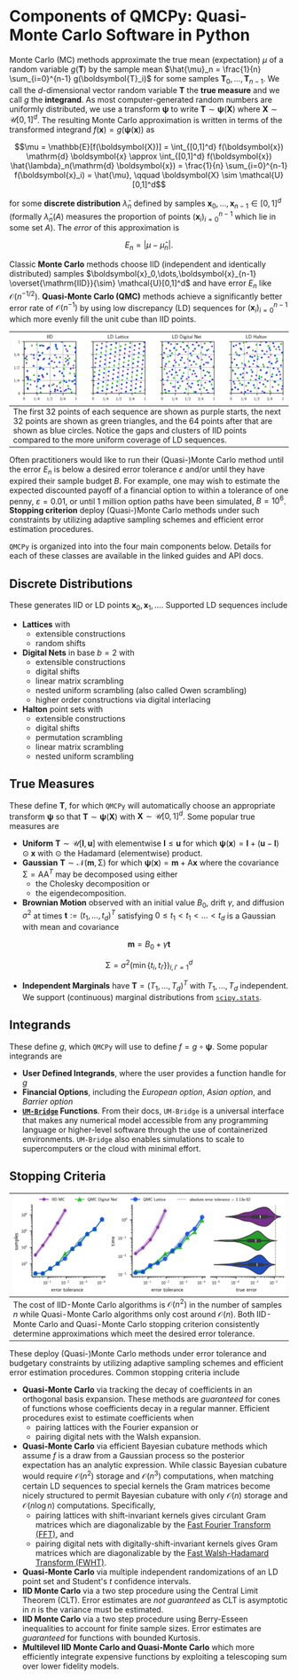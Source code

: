 # Components of QMCPy: Quasi-Monte Carlo Software in Python

Monte Carlo (MC) methods approximate the true mean (expectation) $\mu$ of a random variable $g(\boldsymbol{T})$ by the sample mean $\hat{\mu}_n = \frac{1}{n} \sum_{i=0}^{n-1} g(\boldsymbol{T}_i)$ for some samples $\boldsymbol{T}_0,\dots,\boldsymbol{T}_{n-1}$. We call the $d$-dimensional vector random variable $\boldsymbol{T}$ the **true measure** and we call $g$ the **integrand**. As most computer-generated random numbers are uniformly distributed, we use a transform $\boldsymbol{\psi}$ to write $\boldsymbol{T} \sim \boldsymbol{\psi}(\boldsymbol{X})$ where $\boldsymbol{X} \sim \mathcal{U}[0,1]^d$. The resulting Monte Carlo approximation is written in terms of the transformed integrand $f(\boldsymbol{x}) = g(\boldsymbol{\psi}(\boldsymbol{x}))$ as

$$\mu = \mathbb{E}[f(\boldsymbol{X})] = \int_{[0,1]^d} f(\boldsymbol{x}) \mathrm{d} \boldsymbol{x} \approx \int_{[0,1]^d} f(\boldsymbol{x}) \hat{\lambda}_n(\mathrm{d} \boldsymbol{x}) = \frac{1}{n} \sum_{i=0}^{n-1} f(\boldsymbol{x}_i) = \hat{\mu}, \qquad \boldsymbol{X} \sim \mathcal{U}[0,1]^d$$

for some **discrete distribution** $\hat{\lambda}_n$ defined by samples $\boldsymbol{x}_0,\dots,\boldsymbol{x}_{n-1} \in [0,1]^d$ (formally $\hat{\lambda}_n(A)$ measures the proportion of points $(\boldsymbol{x}_i)_{i=0}^{n-1}$ which lie in some set $A$). The *error* of this approximation is

$$E_n = \lvert \mu - \hat{\mu}_n \rvert.$$

Classic **Monte Carlo** methods choose IID (independent and identically distributed) samples $\boldsymbol{x}_0,\dots,\boldsymbol{x}_{n-1} \overset{\mathrm{IID}}{\sim} \mathcal{U}[0,1]^d$ and have error $E_n$ like $\mathcal{O}(n^{-1/2})$. **Quasi-Monte Carlo (QMC)** methods achieve a significantly better error rate of $\mathcal{O}(n^{-1})$ by using low discrepancy (LD) sequences for $(\boldsymbol{x}_i)_{i=0}^{n-1}$ which more evenly fill the unit cube than IID points.

| <img src="https://raw.githubusercontent.com/QMCSoftware/QMCSoftware/refs/heads/gh-pages/assets/points.svg" style="width:100%; height:auto;"> |
|:--|
| The first $32$ points of each sequence are shown as purple starts, the next $32$ points are shown as green triangles, and the $64$ points after that are shown as blue circles. Notice the gaps and clusters of IID points compared to the more uniform coverage of LD sequences. |

Often practitioners would like to run their (Quasi-)Monte Carlo method until the error $E_n$ is below a desired error tolerance $\varepsilon$ and/or until they have expired their sample budget $B$. For example, one may wish to estimate the expected discounted payoff of a financial option to within a tolerance of one penny, $\varepsilon = 0.01$, or until $1$ million option paths have been simulated, $B=10^6$. **Stopping criterion** deploy (Quasi-)Monte Carlo methods under such constraints by utilizing adaptive sampling schemes and efficient error estimation procedures.  

`QMCPy` is organized into into the four main components below. Details for each of these classes are available in the linked guides and API docs.

## Discrete Distributions

These generates IID or LD points $\boldsymbol{x}_0,\boldsymbol{x}_1,\dots$. Supported LD sequences include

- **Lattices** with
    - extensible constructions
    - random shifts
- **Digital Nets** in base $b=2$ with
    - extensible constructions
    - digital shifts
    - linear matrix scrambling
    - nested uniform scrambling (also called Owen scrambling)
    - higher order constructions via digital interlacing
- **Halton** point sets with
    - extensible constructions
    - digital shifts
    - permutation scrambling
    - linear matrix scrambling
    - nested uniform scrambling

## True Measures

These define $\boldsymbol{T}$, for which `QMCPy` will automatically choose an appropriate transform $\boldsymbol{\psi}$ so that $\boldsymbol{T} \sim \boldsymbol{\psi}(\boldsymbol{X})$ with $\boldsymbol{X} \sim \mathcal{U}[0,1]^d$. Some popular true measures are

- **Uniform** $\boldsymbol{T} \sim \mathcal{U}[\boldsymbol{l},\boldsymbol{u}]$ with elementwise $\boldsymbol{l} \leq \boldsymbol{u}$ for which $\boldsymbol{\psi}(\boldsymbol{x}) = \boldsymbol{l}+(\boldsymbol{u}-\boldsymbol{l}) \odot \boldsymbol{x}$ with $\odot$ the Hadamard (elementwise) product.
- **Gaussian** $\boldsymbol{T} \sim \mathcal{N}(\boldsymbol{m},\mathsf{\Sigma})$ for which $\boldsymbol{\psi}(\boldsymbol{x}) = \boldsymbol{m}+\mathsf{A}\boldsymbol{x}$ where the covariance $\mathsf{\Sigma} = \mathsf{A} \mathsf{A}^T$ may be decomposed using either
    - the Cholesky decomposition or
    - the eigendecomposition.
- **Brownian Motion** observed with an initial value $B_0$, drift $\gamma$, and diffusion $\sigma^2$ at times $\boldsymbol{t} := (t_1,\dots,t_d)^T$ satisfying $0 \leq t_1 < t_1 < \dots < t_d$ is a Gaussian with mean and covariance

$$\boldsymbol{m} = B_0 + \gamma \boldsymbol{t}$$

$$\mathsf{\Sigma} = \sigma^2 \left(\min\{t_i,t_{i'}\}\right)_{i,i'=1}^{d}$$

- **Independent Marginals** have $\boldsymbol{T} = (T_1,\dots,T_d)^T$ with $T_1,\dots,T_d$ independent. We support (continuous) marginal distributions from [`scipy.stats`](https://docs.scipy.org/doc/scipy/reference/stats.html#continuous-distributions).

## Integrands

These define $g$, which `QMCPy` will use to define $f = g \circ \boldsymbol{\psi}$. Some popular integrands are

- **User Defined Integrands**, where the user provides a function handle for $g$
- **Financial Options**, including the *European option*, *Asian option*, and *Barrier option*
- **[`UM-Bridge`](https://um-bridge-benchmarks.readthedocs.io/en/docs/) Functions**. From their docs, `UM-Bridge` is a universal interface that makes any numerical model accessible from any programming language or higher-level software through the use of containerized environments. `UM-Bridge` also enables simulations to scale to supercomputers or the cloud with minimal effort.

## Stopping Criteria

| <img src="https://raw.githubusercontent.com/QMCSoftware/QMCSoftware/refs/heads/gh-pages/assets/stopping_crit.svg" style="width:100%; height:auto;"> |
|:--|
| The cost of IID-Monte Carlo algorithms is $\mathcal{O}(n^2)$ in the number of samples $n$ while Quasi-Monte Carlo algorithms only cost around $\mathcal{O}(n)$. Both IID-Monte Carlo and Quasi-Monte Carlo stopping criterion consistently determine approximations which meet the desired error tolerance. |

These deploy (Quasi-)Monte Carlo methods under error tolerance and budgetary constraints by utilizing adaptive sampling schemes and efficient error estimation procedures. Common stopping criteria include

- **Quasi-Monte Carlo** via tracking the decay of coefficients in an orthogonal basis expansion. These methods are *guaranteed* for cones of functions whose coefficients decay in a regular manner.  Efficient procedures exist to estimate coefficients when
    - pairing lattices with the Fourier expansion or
    - pairing digital nets with the Walsh expansion.
- **Quasi-Monte Carlo** via efficient Bayesian cubature methods which assume $f$ is a draw from a Gaussian process so the posterior expectation has an analytic expression. While classic Bayesian cubature would require $\mathcal{O}(n^2)$ storage and $\mathcal{O}(n^3)$ computations, when matching certain LD sequences to special kernels the Gram matrices become nicely structured to permit Bayesian cubature with only $\mathcal{O}(n)$ storage and $\mathcal{O}(n \log n)$ computations. Specifically,
    - pairing lattices with shift-invariant kernels gives circulant Gram matrices which are diagonalizable by the [Fast Fourier Transform (FFT)](https://en.wikipedia.org/wiki/Fast_Fourier_transform), and
    - pairing digital nets with digitally-shift-invariant kernels gives Gram matrices which are diagonalizable by the [Fast Walsh-Hadamard Transform (FWHT)](https://en.wikipedia.org/wiki/Fast_Walsh%E2%80%93Hadamard_transform).
- **Quasi-Monte Carlo** via multiple independent randomizations of an LD point set and Student's $t$ confidence intervals.
- **IID Monte Carlo** via a two step procedure using the Central Limit Theorem (CLT). Error estimates are *not guaranteed* as CLT is asymptotic in $n$ is the variance must be estimated.
- **IID Monte Carlo** via a two step procedure using Berry-Esseen inequalities to account for finite sample sizes. Error estimates are *guaranteed* for functions with bounded Kurtosis.
- **Multilevel IID Monte Carlo and Quasi-Monte Carlo** which more efficiently integrate expensive functions by exploiting a telescoping sum over lower fidelity models.
